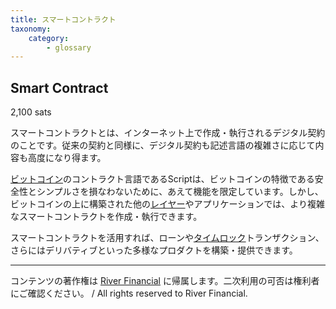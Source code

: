 ```yaml
---
title: スマートコントラクト
taxonomy:
    category:
        - glossary
---
```


## Smart Contract
2,100 sats

スマートコントラクトとは、インターネット上で作成・執行されるデジタル契約のことです。従来の契約と同様に、デジタル契約も記述言語の複雑さに応じて内容も高度になり得ます。

[ビットコイン](https://lostinbitcoin.sakuraweb.com/glossary/bitcoin-2/)のコントラクト言語であるScriptは、ビットコインの特徴である安全性とシンプルさを損なわないために、あえて機能を限定しています。しかし、ビットコインの上に構築された他の[レイヤー](https://lostinbitcoin.sakuraweb.com/glossary/layer/)やアプリケーションでは、より複雑なスマートコントラクトを作成・執行できます。

スマートコントラクトを活用すれば、ローンや[タイムロック](https://lostinbitcoin.sakuraweb.com/glossary/bitcoin-2/timelock/)トランザクション、さらにはデリバティブといった多様なプロダクトを構築・提供できます。

---
コンテンツの著作権は [River Financial](https://river.com/) に帰属します。二次利用の可否は権利者にご確認ください。 / All rights reserved to River Financial.
